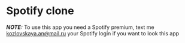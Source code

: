 # Spotify clone

**_NOTE:_** To use this app you need a Spotify premium, text me <kozlovskaya.an@mail.ru> your Spotify login if you want to look this app